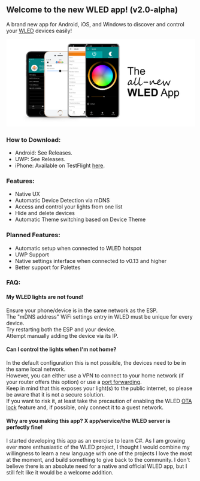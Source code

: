 ## Welcome to the new WLED app! (v2.0-alpha)

A brand new app for Android, iOS, and Windows to discover and control your [WLED](https://github.com/Aircoookie/WLED) devices easily!

![Screenshots of various menus in the WLED App, rendered on a Galaxy S20.](app-screenshots.png)

### How to Download:

- Android: See Releases.
- UWP: See Releases.
- iPhone: Available on TestFlight [here](https://testflight.apple.com/join/7X5jBzH1).

### Features:

- Native UX
- Automatic Device Detection via mDNS
- Access and control your lights from one list
- Hide and delete devices
- Automatic Theme switching based on Device Theme

### Planned Features:

- Automatic setup when connected to WLED hotspot
- UWP Support
- Native settings interface when connected to v0.13 and higher
- Better support for Palettes



### FAQ:

#### My WLED lights are not found!

Ensure your phone/device is in the same network as the ESP.  
The "mDNS address" WiFi settings entry in WLED must be unique for every device.  
Try restarting both the ESP and your device.  
Attempt manually adding the device via its IP.

#### Can I control the lights when I'm not home?

In the default configuration this is not possible, the devices need to be in the same local network.  
However, you can either use a VPN to connect to your home network (if your router offers this option) or use a [port forwarding](https://github.com/Aircoookie/WLED/wiki/Remote-Access-and-IFTTT).  
Keep in mind that this exposes your light(s) to the public internet, so please be aware that it is not a secure solution.  
If you want to risk it, at least take the precaution of enabling the WLED [OTA lock](https://github.com/Aircoookie/WLED/wiki/Security) feature and, if possible, only connect it to a guest network.  

#### Why are you making this app? X app/service/the WLED server is perfectly fine!

I started developing this app as an exercise to learn C#. As I am growing ever more enthusiastic of the WLED project, I thought I would combine my willingness to learn a new language with one of the projects I love the most at the moment, and build something to give back to the community. I don't believe there is an absolute need for a native and official WLED app, but I still felt like it would be a welcome addition.
